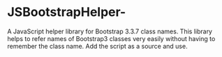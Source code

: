 # JSBootstrapHelper-
A JavaScript helper library for Bootstrap 3.3.7 class names.
This library helps to refer names of Bootstrap3 classes very easily without having to remember the class name.
Add the script as a source and use.
